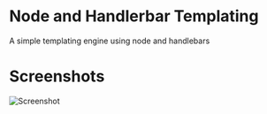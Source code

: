 # Node and Handlerbar Templating

A simple templating engine using node and handlebars

# Screenshots

![Screenshot](screens/screen.png)
